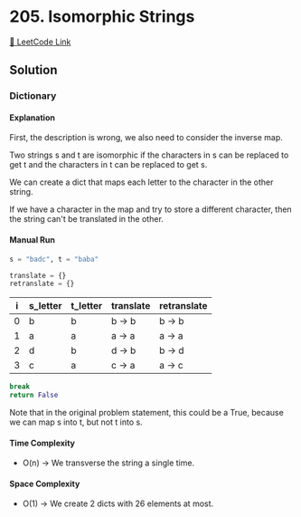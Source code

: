 # 205. Isomorphic Strings

[🔗 LeetCode Link](https://leetcode.com/problems/isomorphic-strings/description/)

## Solution

### Dictionary

#### Explanation

First, the description is wrong, we also need to consider the inverse map.

Two strings s and t are isomorphic if the characters in s can be replaced to get t
and the characters in t can be replaced to get s.

We can create a dict that maps each letter to the character in the other string.

If we have a character in the map and try to store a different character,
then the string can't be translated in the other.

#### Manual Run

```python
s = "badc", t = "baba"

translate = {}
retranslate = {}
```

i | s_letter | t_letter | translate | retranslate
-- | -- | -- | -- | --
0 | b | b | b -> b | b -> b
1 | a | a | a -> a | a -> a
2 | d | b | d -> b | b -> d
3 | c | a | c -> a | a -> c

```python
break
return False
```

Note that in the original problem statement,
this could be a True, because we can map s into t,
but not t into s.

#### Time Complexity

- O(n) -> We transverse the string a single time.

#### Space Complexity

- O(1) -> We create 2 dicts with 26 elements at most.
